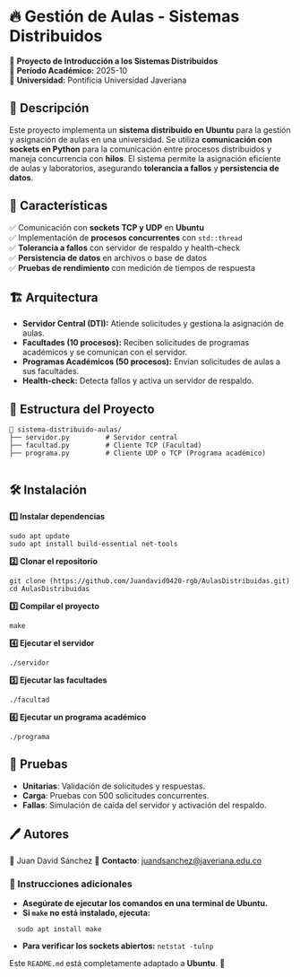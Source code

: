 # 🔥 Gestión de Aulas - Sistemas Distribuidos  

📌 **Proyecto de Introducción a los Sistemas Distribuidos**  
📅 **Período Académico:** 2025-10  
🏫 **Universidad:** Pontificia Universidad Javeriana  

## 📖 Descripción  

Este proyecto implementa un **sistema distribuido en Ubuntu** para la gestión y asignación de aulas en una universidad. Se utiliza **comunicación con sockets en Python** para la comunicación entre procesos distribuidos y maneja concurrencia con **hilos**. El sistema permite la asignación eficiente de aulas y laboratorios, asegurando **tolerancia a fallos** y **persistencia de datos**.  

## 🚀 Características  

✅ Comunicación con **sockets TCP y UDP** en **Ubuntu**  
✅ Implementación de **procesos concurrentes** con `std::thread`  
✅ **Tolerancia a fallos** con servidor de respaldo y health-check  
✅ **Persistencia de datos** en archivos o base de datos  
✅ **Pruebas de rendimiento** con medición de tiempos de respuesta  

## 🏗️ Arquitectura  

- **Servidor Central (DTI):** Atiende solicitudes y gestiona la asignación de aulas.  
- **Facultades (10 procesos):** Reciben solicitudes de programas académicos y se comunican con el servidor.  
- **Programas Académicos (50 procesos):** Envían solicitudes de aulas a sus facultades.  
- **Health-check:** Detecta fallos y activa un servidor de respaldo.  

## 📂 Estructura del Proyecto  

```plaintext
📁 sistema-distribuido-aulas/
├── servidor.py         # Servidor central
├── facultad.py         # Cliente TCP (Facultad)
├── programa.py         # Cliente UDP o TCP (Programa académico)
 

```
## 🛠️ Instalación
**1️⃣ Instalar dependencias**
```plaintext
sudo apt update  
sudo apt install build-essential net-tools  
```
**2️⃣ Clonar el repositorio**
```plaintext
git clone (https://github.com/Juandavid0420-rgb/AulasDistribuidas.git) 
cd AulasDistribuidas  
```
**3️⃣ Compilar el proyecto**
```plaintext
make
```
**4️⃣ Ejecutar el servidor**
```plaintext
./servidor  
```
**5️⃣ Ejecutar las facultades**
```plaintext
./facultad  
```
**6️⃣ Ejecutar un programa académico**
```plaintext
./programa  
```
## 🧪 Pruebas
 
- **Unitarias**: Validación de solicitudes y respuestas.
- **Carga**: Pruebas con 500 solicitudes concurrentes.
- **Fallas**: Simulación de caída del servidor y activación del respaldo.

## 🖊️ Autores
👤 Juan David Sánchez
📧 **Contacto**: juandsanchez@javeriana.edu.co

### **📌 Instrucciones adicionales**

- **Asegúrate de ejecutar los comandos en una terminal de Ubuntu.**
- **Si `make` no está instalado, ejecuta:** 
```plaintext
  sudo apt install make
``` 
- **Para verificar los sockets abiertos:** `netstat -tulnp`  

Este `README.md` está completamente adaptado a **Ubuntu**. 🚀 

